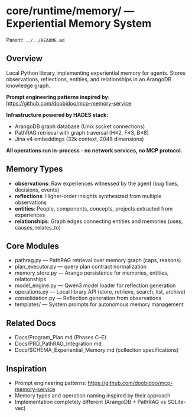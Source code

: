 # core/runtime/memory/ — Experiential Memory System

Parent: `../../README.md`

## Overview

Local Python library implementing experiential memory for agents. Stores observations, reflections, entities, and relationships in an ArangoDB knowledge graph.

**Prompt engineering patterns inspired by:**
https://github.com/doobidoo/mcp-memory-service

**Infrastructure powered by HADES stack:**
- ArangoDB graph database (Unix socket connections)
- PathRAG retrieval with graph traversal (H≤2, F≤3, B≤8)
- Jina v4 embeddings (32k context, 2048 dimensions)

**All operations run in-process - no network services, no MCP protocol.**

## Memory Types

- **observations**: Raw experiences witnessed by the agent (bug fixes, decisions, events)
- **reflections**: Higher-order insights synthesized from multiple observations
- **entities**: People, components, concepts, projects extracted from experiences
- **relationships**: Graph edges connecting entities and memories (uses, causes, relates_to)

## Core Modules

- pathrag.py — PathRAG retrieval over memory graph (caps, reasons)
- plan_executor.py — query plan contract normalization
- memory_store.py — Arango persistence for memories, entities, relationships
- model_engine.py — Qwen3 model loader for reflection generation
- operations.py — Local library API (store, retrieve, search, list, archive)
- consolidation.py — Reflection generation from observations
- templates/ — System prompts for autonomous memory management

## Related Docs
- Docs/Program_Plan.md (Phases C–E)
- Docs/PRD_PathRAG_Integration.md
- Docs/SCHEMA_Experiential_Memory.md (collection specifications)

## Inspiration
- Prompt engineering patterns: https://github.com/doobidoo/mcp-memory-service
- Memory types and operation naming inspired by their approach
- Implementation completely different (ArangoDB + PathRAG vs SQLite-vec)